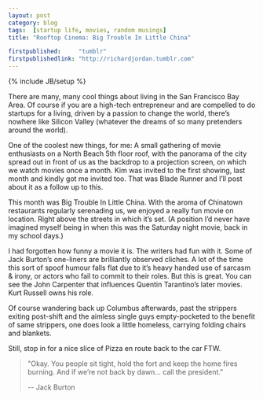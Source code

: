 ```yaml
---
layout: post
category: blog
tags:  [startup life, movies, random musings]
title: "Rooftop Cinema: Big Trouble In Little China"

firstpublished:     "tumblr"
firstpublishedlink: "http://richardjordan.tumblr.com"
---
```

{% include JB/setup %}

There are many, many cool things about living in the San Francisco Bay Area.  Of course if you are a high-tech entrepreneur and are compelled to do startups for a living, driven by a passion to change the world, there’s nowhere like Silicon Valley (whatever the dreams of so many pretenders around the world).

One of the coolest new things, for me:  A small gathering of movie enthusiasts on a North Beach 5th floor roof, with the panorama of the city spread out in front of us as the backdrop to a projection screen, on which we watch movies once a month.  Kim was invited to the first showing, last month and kindly got me invited too.  That was Blade Runner and I’ll post about it as a follow up to this.

This month was Big Trouble In Little China.  With the aroma of Chinatown restaurants regularly serenading us, we enjoyed a really fun movie on location.  Right above the streets in which it’s set. (A position I’d never have imagined myself being in when this was the Saturday night movie, back in my school days.)

I had forgotten how funny a movie it is.  The writers had fun with it. Some of Jack Burton’s one-liners are brilliantly observed cliches.  A lot of the time this sort of spoof humour falls flat due to it’s heavy handed use of sarcasm & irony, or actors who fail to commit to their roles.  But this is great.  You can see the John Carpenter that influences Quentin Tarantino’s later movies.  Kurt Russell owns his role.

Of course wandering back up Columbus afterwards, past the strippers exiting post-shift and the aimless single guys empty-pocketed to the benefit of same strippers, one does look a little homeless, carrying folding chairs and blankets.  

Still, stop in for a nice slice of Pizza en route back to the car FTW.

> "Okay. You people sit tight, hold the fort and keep the home fires burning. And if we’re not back by dawn… call the president."  
> 
> -- Jack Burton
